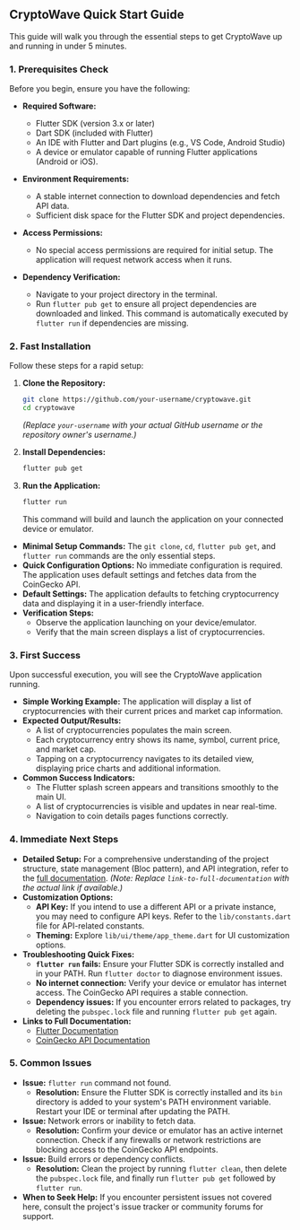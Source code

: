 ## CryptoWave Quick Start Guide

This guide will walk you through the essential steps to get CryptoWave up and running in under 5 minutes.

### 1. Prerequisites Check

Before you begin, ensure you have the following:

*   **Required Software:**
    *   Flutter SDK (version 3.x or later)
    *   Dart SDK (included with Flutter)
    *   An IDE with Flutter and Dart plugins (e.g., VS Code, Android Studio)
    *   A device or emulator capable of running Flutter applications (Android or iOS).

*   **Environment Requirements:**
    *   A stable internet connection to download dependencies and fetch API data.
    *   Sufficient disk space for the Flutter SDK and project dependencies.

*   **Access Permissions:**
    *   No special access permissions are required for initial setup. The application will request network access when it runs.

*   **Dependency Verification:**
    *   Navigate to your project directory in the terminal.
    *   Run `flutter pub get` to ensure all project dependencies are downloaded and linked. This command is automatically executed by `flutter run` if dependencies are missing.

### 2. Fast Installation

Follow these steps for a rapid setup:

1.  **Clone the Repository:**
    ```bash
    git clone https://github.com/your-username/cryptowave.git
    cd cryptowave
    ```
    *(Replace `your-username` with your actual GitHub username or the repository owner's username.)*

2.  **Install Dependencies:**
    ```bash
    flutter pub get
    ```

3.  **Run the Application:**
    ```bash
    flutter run
    ```

    This command will build and launch the application on your connected device or emulator.

*   **Minimal Setup Commands:** The `git clone`, `cd`, `flutter pub get`, and `flutter run` commands are the only essential steps.
*   **Quick Configuration Options:** No immediate configuration is required. The application uses default settings and fetches data from the CoinGecko API.
*   **Default Settings:** The application defaults to fetching cryptocurrency data and displaying it in a user-friendly interface.
*   **Verification Steps:**
    *   Observe the application launching on your device/emulator.
    *   Verify that the main screen displays a list of cryptocurrencies.

### 3. First Success

Upon successful execution, you will see the CryptoWave application running.

*   **Simple Working Example:** The application will display a list of cryptocurrencies with their current prices and market cap information.
*   **Expected Output/Results:**
    *   A list of cryptocurrencies populates the main screen.
    *   Each cryptocurrency entry shows its name, symbol, current price, and market cap.
    *   Tapping on a cryptocurrency navigates to its detailed view, displaying price charts and additional information.
*   **Common Success Indicators:**
    *   The Flutter splash screen appears and transitions smoothly to the main UI.
    *   A list of cryptocurrencies is visible and updates in near real-time.
    *   Navigation to coin details pages functions correctly.

### 4. Immediate Next Steps

*   **Detailed Setup:** For a comprehensive understanding of the project structure, state management (Bloc pattern), and API integration, refer to the [full documentation](link-to-full-documentation). *(Note: Replace `link-to-full-documentation` with the actual link if available.)*
*   **Customization Options:**
    *   **API Key:** If you intend to use a different API or a private instance, you may need to configure API keys. Refer to the `lib/constants.dart` file for API-related constants.
    *   **Theming:** Explore `lib/ui/theme/app_theme.dart` for UI customization options.
*   **Troubleshooting Quick Fixes:**
    *   **`flutter run` fails:** Ensure your Flutter SDK is correctly installed and in your PATH. Run `flutter doctor` to diagnose environment issues.
    *   **No internet connection:** Verify your device or emulator has internet access. The CoinGecko API requires a stable connection.
    *   **Dependency issues:** If you encounter errors related to packages, try deleting the `pubspec.lock` file and running `flutter pub get` again.
*   **Links to Full Documentation:**
    *   [Flutter Documentation](https://docs.flutter.dev/)
    *   [CoinGecko API Documentation](https://www.coingecko.com/en/api/documentation)

### 5. Common Issues

*   **Issue:** `flutter run` command not found.
    *   **Resolution:** Ensure the Flutter SDK is correctly installed and its `bin` directory is added to your system's PATH environment variable. Restart your IDE or terminal after updating the PATH.
*   **Issue:** Network errors or inability to fetch data.
    *   **Resolution:** Confirm your device or emulator has an active internet connection. Check if any firewalls or network restrictions are blocking access to the CoinGecko API endpoints.
*   **Issue:** Build errors or dependency conflicts.
    *   **Resolution:** Clean the project by running `flutter clean`, then delete the `pubspec.lock` file, and finally run `flutter pub get` followed by `flutter run`.
*   **When to Seek Help:** If you encounter persistent issues not covered here, consult the project's issue tracker or community forums for support.